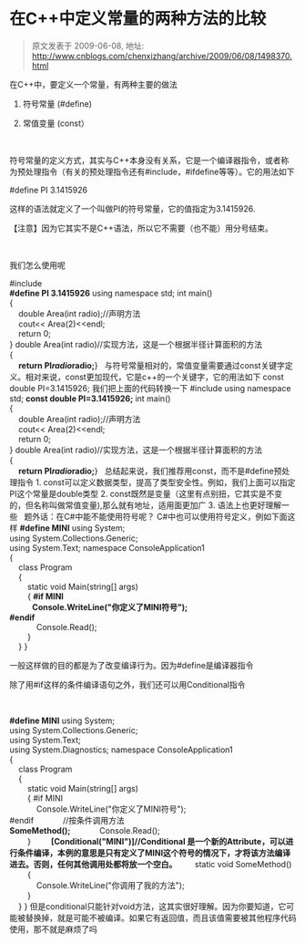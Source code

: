 # 在C++中定义常量的两种方法的比较 
> 原文发表于 2009-06-08, 地址: http://www.cnblogs.com/chenxizhang/archive/2009/06/08/1498370.html 


在C++中，要定义一个常量，有两种主要的做法

 1. 符号常量 (#define)

 2. 常值变量 (const）

  

 符号常量的定义方式，其实与C++本身没有关系，它是一个编译器指令，或者称为预处理指令（有关的预处理指令还有#include，#ifdefine等等）。它的用法如下

 #define PI 3.1415926

 这样的语法就定义了一个叫做PI的符号常量，它的值指定为3.1415926.

 【注意】因为它其实不是C++语法，所以它不需要（也不能）用分号结束。

  

 我们怎么使用呢

 #include <iostream>  
**#define PI 3.1415926**  using namespace std; int main()  
{  
    double Area(int radio);//声明方法  
    cout<< Area(2)<<endl;  
    return 0;  
} double Area(int radio)//实现方法，这是一个根据半径计算面积的方法  
{  
    **return PI*radio*radio;**}   与符号常量相对的，常值变量需要通过const关键字定义。相对来说，const更加现代，它是c++的一个关键字，它的用法如下 const double PI=3.1415926; 我们把上面的代码转换一下 #include <iostream> using namespace std; **const double PI=3.1415926;** int main()  
{  
    double Area(int radio);//声明方法  
    cout<< Area(2)<<endl;  
    return 0;  
} double Area(int radio)//实现方法，这是一个根据半径计算面积的方法  
{  
    **return PI*radio*radio;**}   总结起来说，我们推荐用const，而不是#define预处理指令 1. const可以定义数据类型，提高了类型安全性。例如，我们上面可以指定PI这个常量是double类型 2. const既然是变量（这里有点别扭，它其实是不变的，但名称叫做常值变量),那么就有地址，适用面更加广 3. 语法上也更好理解一些   题外话：在C#中能不能使用符号呢？ C#中也可以使用符号定义，例如下面这样 **#define MINI** using System;  
using System.Collections.Generic;  
using System.Text; namespace ConsoleApplication1  
{  
    class Program  
    {  
        static void Main(string[] args)  
        { **#if MINI  
            Console.WriteLine("你定义了MINI符号");  
#endif**  
            Console.Read();  
        }  
    } }  

 一般这样做的目的都是为了改变编译行为。因为#define是编译器指令

 除了用#if这样的条件编译语句之外，我们还可以用Conditional指令

  

 **#define MINI**  using System;  
using System.Collections.Generic;  
using System.Text;  
using System.Diagnostics; namespace ConsoleApplication1  
{  
    class Program  
    {  
        static void Main(string[] args)  
        { #if MINI  
            Console.WriteLine("你定义了MINI符号");  
#endif             //按条件调用方法  
**SomeMethod();**             Console.Read();  
        }         **[Conditional("MINI")]//Conditional 是一个新的Attribute，可以进行条件编译，本例的意思是只有定义了MINI这个符号的情况下，才将该方法编译进去。否则，任何其他调用处都将放一个空白。**        static void SomeMethod()  
        {  
            Console.WriteLine("你调用了我的方法");  
        }  
    } } 但是conditional只能针对void方法，这其实很好理解。因为你要知道，它可能被替换掉，就是可能不被编译。如果它有返回值，而且该值需要被其他程序代码使用，那不就是麻烦了吗





































































